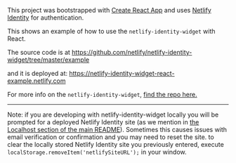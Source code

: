 This project was bootstrapped with [Create React App](https://github.com/facebookincubator/create-react-app) and uses [Netlify Identity](https://www.netlify.com/docs/identity/) for authentication.

This shows an example of how to use the `netlify-identity-widget` with React.

The source code is at https://github.com/netlify/netlify-identity-widget/tree/master/example

and it is deployed at: https://netlify-identity-widget-react-example.netlify.com

For more info on the `netlify-identity-widget`, [find the repo here.](https://github.com/netlify/netlify-identity-widget/)


---

Note: if you are developing with netlify-identity-widget locally you will be prompted for a deployed Netlify Identity site (as we mention in [the Localhost section of the main README](https://github.com/netlify/netlify-identity-widget#localhost)). Sometimes this causes issues with email verification or confirmation and you may need to reset the site. to clear the locally stored Netlify Identity site you previously entered, execute `localStorage.removeItem('netlifySiteURL');` in your window.
